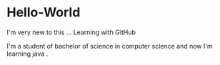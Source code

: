 # Hello-World
I'm very new to this ... Learning with GitHub

I'm a student of bachelor of science in computer science and now I'm learning java .
